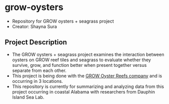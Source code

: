 # grow-oysters
- Repository for GROW oysters + seagrass project
- Creator: Shayna Sura

## Project Description
- The GROW oysters + seagrass project examines the interaction between oysters on GROW reef tiles and seagrass to evaluate whether they survive, grow, and function better when present together versus separate from each other.
- This project is being done with the [GROW Oyster Reefs company](https://www.growoysterreefs.com) and is occurring in 3 locations.
- This repository is currently for summarizing and analyzing data from this project occurring in coastal Alabama with researchers from Dauphin Island Sea Lab.

